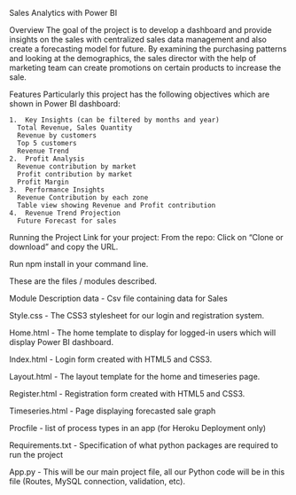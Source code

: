 Sales Analytics with Power BI

Overview
The goal of the project is to develop a dashboard and provide insights on the sales with centralized sales data management and also create a forecasting model for future.
By examining the purchasing patterns and looking at the demographics, the sales director with the help of marketing team can create promotions on certain products to increase the sale.

Features
Particularly this project has the following objectives which are shown in Power BI dashboard:

    1.	Key Insights (can be filtered by months and year)
      Total Revenue, Sales Quantity
      Revenue by customers
      Top 5 customers
      Revenue Trend
    2.	Profit Analysis
      Revenue contribution by market
      Profit contribution by market
      Profit Margin
    3.	Performance Insights
      Revenue Contribution by each zone
      Table view showing Revenue and Profit contribution
    4.	Revenue Trend Projection 
      Future Forecast for sales
      
Running the Project
  Link for your project:
  From the repo:
  Click on “Clone or download” and copy the URL.
  
 
 Run npm install in your command line.

These are the files / modules described.

  Module	Description
  data -	Csv file containing data for Sales
  
  Style.css	- The CSS3 stylesheet for our login and registration system.
  
  Home.html	- The home template to display for logged-in users which will display Power BI dashboard.
  
  Index.html -	Login form created with HTML5 and CSS3.
  
  Layout.html -	The layout template for the home and timeseries page.
  
  Register.html -	Registration form created with HTML5 and CSS3.
  
  Timeseries.html -	Page displaying forecasted sale graph
  
  Procfile -	 list of process types in an app (for Heroku Deployment only)
  
  Requirements.txt -	Specification of what python packages are required to run the project 
  
  App.py -	This will be our main project file, all our Python code will be in this file (Routes, MySQL connection, validation, etc).


